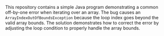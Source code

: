 This repository contains a simple Java program demonstrating a common off-by-one error when iterating over an array. The bug causes an `ArrayIndexOutOfBoundsException` because the loop index goes beyond the valid array bounds.  The solution demonstrates how to correct the error by adjusting the loop condition to properly handle the array bounds.